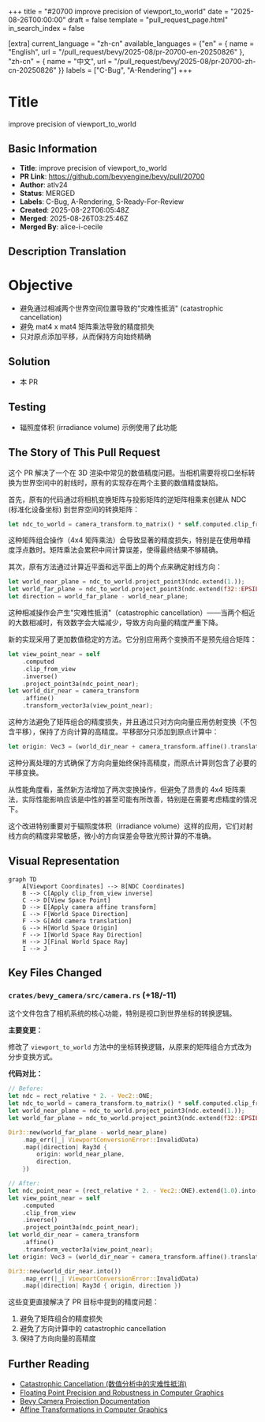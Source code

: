 +++
title = "#20700 improve precision of viewport_to_world"
date = "2025-08-26T00:00:00"
draft = false
template = "pull_request_page.html"
in_search_index = false

[extra]
current_language = "zh-cn"
available_languages = {"en" = { name = "English", url = "/pull_request/bevy/2025-08/pr-20700-en-20250826" }, "zh-cn" = { name = "中文", url = "/pull_request/bevy/2025-08/pr-20700-zh-cn-20250826" }}
labels = ["C-Bug", "A-Rendering"]
+++

# Title
improve precision of viewport_to_world

## Basic Information
- **Title**: improve precision of viewport_to_world
- **PR Link**: https://github.com/bevyengine/bevy/pull/20700
- **Author**: atlv24
- **Status**: MERGED
- **Labels**: C-Bug, A-Rendering, S-Ready-For-Review
- **Created**: 2025-08-22T06:05:48Z
- **Merged**: 2025-08-26T03:25:46Z
- **Merged By**: alice-i-cecile

## Description Translation
# Objective

- 避免通过相减两个世界空间位置导致的"灾难性抵消" (catastrophic cancellation)
- 避免 mat4 x mat4 矩阵乘法导致的精度损失
- 只对原点添加平移，从而保持方向始终精确

## Solution

- 本 PR

## Testing

- 辐照度体积 (irradiance volume) 示例使用了此功能

## The Story of This Pull Request

这个 PR 解决了一个在 3D 渲染中常见的数值精度问题。当相机需要将视口坐标转换为世界空间中的射线时，原有的实现存在两个主要的数值精度缺陷。

首先，原有的代码通过将相机变换矩阵与投影矩阵的逆矩阵相乘来创建从 NDC (标准化设备坐标) 到世界空间的转换矩阵：

```rust
let ndc_to_world = camera_transform.to_matrix() * self.computed.clip_from_view.inverse();
```

这种矩阵组合操作（4x4 矩阵乘法）会导致显著的精度损失，特别是在使用单精度浮点数时。矩阵乘法会累积中间计算误差，使得最终结果不够精确。

其次，原有方法通过计算近平面和远平面上的两个点来确定射线方向：

```rust
let world_near_plane = ndc_to_world.project_point3(ndc.extend(1.));
let world_far_plane = ndc_to_world.project_point3(ndc.extend(f32::EPSILON));
let direction = world_far_plane - world_near_plane;
```

这种相减操作会产生"灾难性抵消"（catastrophic cancellation）——当两个相近的大数相减时，有效数字会大幅减少，导致方向向量的精度严重下降。

新的实现采用了更加数值稳定的方法。它分别应用两个变换而不是预先组合矩阵：

```rust
let view_point_near = self
    .computed
    .clip_from_view
    .inverse()
    .project_point3a(ndc_point_near);
let world_dir_near = camera_transform
    .affine()
    .transform_vector3a(view_point_near);
```

这种方法避免了矩阵组合的精度损失，并且通过只对方向向量应用仿射变换（不包含平移），保持了方向计算的高精度。平移部分只添加到原点计算中：

```rust
let origin: Vec3 = (world_dir_near + camera_transform.affine().translation).into();
```

这种分离处理的方式确保了方向向量始终保持高精度，而原点计算则包含了必要的平移变换。

从性能角度看，虽然新方法增加了两次变换操作，但避免了昂贵的 4x4 矩阵乘法，实际性能影响应该是中性的甚至可能有所改善，特别是在需要考虑精度的情况下。

这个改进特别重要对于辐照度体积（irradiance volume）这样的应用，它们对射线方向的精度非常敏感，微小的方向误差会导致光照计算的不准确。

## Visual Representation

```mermaid
graph TD
    A[Viewport Coordinates] --> B[NDC Coordinates]
    B --> C[Apply clip_from_view inverse]
    C --> D[View Space Point]
    D --> E[Apply camera affine transform]
    E --> F[World Space Direction]
    F --> G[Add camera translation]
    G --> H[World Space Origin]
    F --> I[World Space Ray Direction]
    H --> J[Final World Space Ray]
    I --> J
```

## Key Files Changed

### `crates/bevy_camera/src/camera.rs` (+18/-11)

这个文件包含了相机系统的核心功能，特别是视口到世界坐标的转换逻辑。

**主要变更：**

修改了 `viewport_to_world` 方法中的坐标转换逻辑，从原来的矩阵组合方式改为分步变换方式。

**代码对比：**

```rust
// Before:
let ndc = rect_relative * 2. - Vec2::ONE;
let ndc_to_world = camera_transform.to_matrix() * self.computed.clip_from_view.inverse();
let world_near_plane = ndc_to_world.project_point3(ndc.extend(1.));
let world_far_plane = ndc_to_world.project_point3(ndc.extend(f32::EPSILON));

Dir3::new(world_far_plane - world_near_plane)
    .map_err(|_| ViewportConversionError::InvalidData)
    .map(|direction| Ray3d {
        origin: world_near_plane,
        direction,
    })

// After:
let ndc_point_near = (rect_relative * 2. - Vec2::ONE).extend(1.0).into();
let view_point_near = self
    .computed
    .clip_from_view
    .inverse()
    .project_point3a(ndc_point_near);
let world_dir_near = camera_transform
    .affine()
    .transform_vector3a(view_point_near);
let origin: Vec3 = (world_dir_near + camera_transform.affine().translation).into();

Dir3::new(world_dir_near.into())
    .map_err(|_| ViewportConversionError::InvalidData)
    .map(|direction| Ray3d { origin, direction })
```

这些变更直接解决了 PR 目标中提到的精度问题：
1. 避免了矩阵组合的精度损失
2. 避免了方向计算中的 catastrophic cancellation
3. 保持了方向向量的高精度

## Further Reading

- [Catastrophic Cancellation (数值分析中的灾难性抵消)](https://en.wikipedia.org/wiki/Catastrophic_cancellation)
- [Floating Point Precision and Robustness in Computer Graphics](https://developer.nvidia.com/content/floating-point-precision-and-robustness-computer-graphics)
- [Bevy Camera Projection Documentation](https://docs.rs/bevy/latest/bevy/camera/trait.CameraProjection.html)
- [Affine Transformations in Computer Graphics](https://en.wikipedia.org/wiki/Affine_transformation)